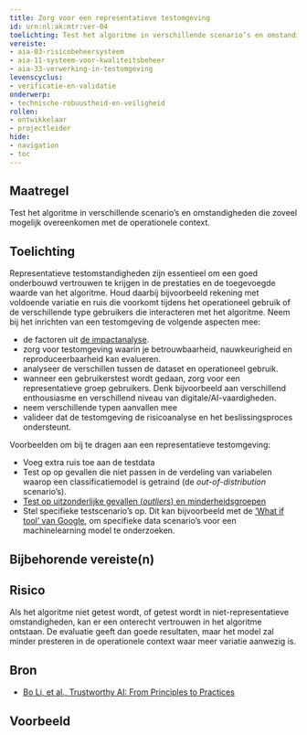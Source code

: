 ```yaml
---
title: Zorg voor een representatieve testomgeving
id: urn:nl:ak:mtr:ver-04
toelichting: Test het algoritme in verschillende scenario’s en omstandigheden die zoveel mogelijk overeenkomen met de operationele context. 
vereiste:
- aia-03-risicobeheersysteem
- aia-11-systeem-voor-kwaliteitsbeheer
- aia-33-verwerking-in-testomgeving
levenscyclus:
- verificatie-en-validatie
onderwerp:
- technische-robuustheid-en-veiligheid
rollen:
- ontwikkelaar
- projectleider
hide:
- navigation
- toc
---
```


<!-- tags -->

## Maatregel
Test het algoritme in verschillende scenario’s en omstandigheden die zoveel mogelijk overeenkomen met de operationele context. 

## Toelichting
Representatieve testomstandigheden zijn essentieel om een goed onderbouwd vertrouwen te krijgen in de prestaties en de toegevoegde waarde van het algoritme. 
Houd daarbij bijvoorbeeld rekening met voldoende variatie en ruis die voorkomt tijdens het operationeel gebruik of de verschillende type gebruikers die interacteren met het algoritme. 
Neem bij het inrichten van een testomgeving de volgende aspecten mee:

- de factoren uit [de impactanalyse](2-owp-06-impactanalyse.md).
- zorg voor testomgeving waarin je betrouwbaarheid, nauwkeurigheid en reproduceerbaarheid kan evalueren.
- analyseer de verschillen tussen de dataset en operationeel gebruik.
- wanneer een gebruikerstest wordt gedaan, zorg voor een representatieve groep gebruikers. Denk bijvoorbeeld aan verschillend enthousiasme en verschillend niveau van digitale/AI-vaardigheden. 
- neem verschillende typen aanvallen mee
- valideer dat de testomgeving de risicoanalyse en het beslissingsproces ondersteunt. 

Voorbeelden om bij te dragen aan een representatieve testomgeving:

- Voeg extra ruis toe aan de testdata
- Test op op gevallen die niet passen in de verdeling van variabelen waarop een classificatiemodel is getraind (de *out-of-distribution* scenario’s). 
- [Test op uitzonderlijke gevallen (*outliers*) en minderheidsgroepen](5-ver-03-biasanalyse.md)
- Stel specifieke testscenario’s op. Dit kan bijvoorbeeld met de [‘What if tool’ van Google](https://ieeexplore.ieee.org/abstract/document/8807255), om specifieke data scenario’s voor een machinelearning model te onderzoeken.

## Bijbehorende vereiste(n)

<!-- list_vereisten_on_maatregelen_page -->

## Risico
Als het algoritme niet getest wordt, of getest wordt in niet-representatieve omstandigheden, kan er een onterecht vertrouwen in het algoritme ontstaan. 
De evaluatie geeft dan goede resultaten, maar het model zal minder presteren in de operationele context waar meer variatie aanwezig is. 

## Bron
- [Bo Li, et al., Trustworthy AI: From Principles to Practices](https://arxiv.org/abs/2110.01167)

## Voorbeeld
